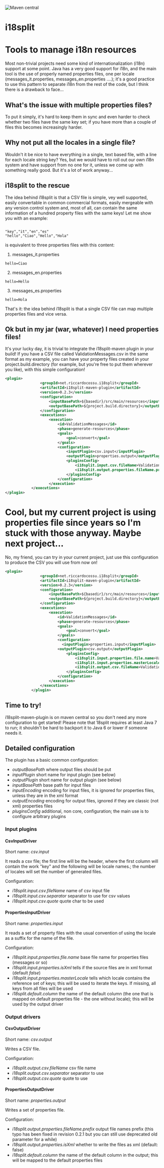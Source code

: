 ![](https://maven-badges.herokuapp.com/maven-central/net.riccardocossu.i18split/i18split-base/badge.svg "Maven central")

i18split
========

# Tools to manage i18n resources

Most non-trivial projects need some kind of internationalization (i18n) support at some point.
Java has a very good support for i18n, and the main tool is the use of properly named properties files, one per locale (messages_it.properties, messages_en.properties ....); it's a good practice to use this pattern to separate i18n from the rest of the code, but I think there is a drawback to face...

## What's the issue with multiple properties files?

To put it simply, it's hard to keep them in sync and even harder to check whether two files have the same key set; if you have more than a couple of files this becomes increasingly harder.

## Why not put all the locales in a single file?

Wouldn't it be nice to have everything in a single, text based file, with a line for each locale string key?
Yes, but we would have to roll out our own i18n system and have support from no one for it, unless we come up with something really good. But it's a lot of work anyway...

## i18split to the rescue

The idea behind i18split is that a CSV file is simple, vey well supported, easily convertable in common commercial formats, easily mergeable with any version control system and, most of all, can contain the same information of a hundred property files with the same keys!
Let me show you with an example:

<pre><code>
"key","it","en","es"
"hello","Ciao","Hello","Hola"
</code></pre>


is equivalent to three properties files with this content:

1. messages_it.properties 
<pre><code>hello=Ciao</code></pre>
2. messages_en.properties 
<pre><code>hello=Hello</code></pre>
3. messages_es.properties 
<pre><code>hello=Hola</code></pre>

That's it: the idea behind i18split is that a single CSV file can map multiple properties files and vice versa.

## Ok but in my jar (war, whatever) I need properties files!

It's your lucky day, it is trivial to integrate the i18split-maven plugin in your build!
If you have a CSV file called ValidationMessages.csv in the same format as my example, you can have your property files created in your project.build.directory (for example, but you're free to put them wherever you like), with this simple configuration!

```xml
<plugin>
				<groupId>net.riccardocossu.i18split</groupId>
				<artifactId>i18split-maven-plugin</artifactId>
				<version>0.2.3</version>
				<configuration>
					<inputBasePath>${basedir}/src/main/resources</inputBasePath>
					<outputBasePath>${project.build.directory}</outputBasePath>
				</configuration>
				<executions>
					<execution>
						<id>ValidationMessages</id>
						<phase>generate-resources</phase>
						<goals>
							<goal>convert</goal>
						</goals>
						<configuration>
							<inputPlugin>csv.input</inputPlugin>
							<outputPlugin>properties.output</outputPlugin>
							<pluginsConfig>
								<i18split.input.csv.fileName>ValidationMessages.csv</i18split.input.csv.fileName>
								<i18split.output.properties.fileName.prefix>ValidationMessages</i18split.output.properties.fileName.prefix>
							</pluginsConfig>
						</configuration>
					</execution>
			</executions>
</plugin>
```

# Cool, but my current project is using properties file since years so I'm stuck with those anyway. Maybe next project...

No, my friend, you can try in your current project, just use this configuration to produce the CSV you will use from now on!

```xml
<plugin>
				<groupId>net.riccardocossu.i18split</groupId>
				<artifactId>i18split-maven-plugin</artifactId>
				<version>0.2.3</version>
				<configuration>
					<inputBasePath>${basedir}/src/main/resources</inputBasePath>
					<outputBasePath>${project.build.directory}</outputBasePath>
				</configuration>
				<executions>
					<execution>
						<id>ValidationMessages</id>
						<phase>generate-resources</phase>
						<goals>
							<goal>convert</goal>
						</goals>
						<configuration>
						  <inputPlugin>properties.input</inputPlugin>
					    <outputPlugin>csv.output</outputPlugin>
							<pluginsConfig>
								<i18split.input.properties.file.name>ValidationMessages</i18split.input.properties.file.name>
								<i18split.input.properties.masterLocale>de</i18split.input.properties.masterLocale>
								<i18split.output.csv.fileName>ValidationMessages.csv</i18split.output.csv.fileName>
							</pluginsConfig>
						</configuration>
					</execution>
				</executions>
			</plugin>
```


## Time to try!

i18split-maven-plugin is on maven central so you don't need any more configuration to get started!
Please note that 18split requires at least Java 7 to run; it shouldn't be hard to backport it to Java 6 or lower if someone needs it.

## Detailed configuration

The plugin has a basic common configuration:

* *outputBasePath* where output files should be put
* *inputPlugin* short name for input plugin (see below)
* *outputPlugin* short name for output plugin (see below)
* *inputBasePath* base path for input files
* *inputEncoding* encoding for input files, it is ignored for properties files, unless they are in the xml format
* *outputEncoding* encoding for output files, ignored if they are classic (not xml) properties files
* *pluginsConfig* additional, non core, configuration; the main use is to configure arbitrary plugins

### Input plugins

#### CsvInputDriver

Short name: *csv.input*

It reads a csv file; the first line will be the header, where the first column will contain the work "key" and the following will be locale names.; the number of locales will set the number of generated files.

Configuration:
* *i18split.input.csv.fileName* name of csv input file
* *i18split.input.csv.separator* separator to use for csv values
* *i18split.input.csv.quote* quote char to be used

#### PropertiesInputDriver

Short name: *properties.input*

It reads a set of property files with the usual convention of using the locale as a suffix for the name of the file.

Configuration:
* *i18split.input.properties.file.name* base file name for properties files (messages or so)
* *i18split.input.properties.isXml* tells if the source files are in xml format (default *false*)
* *i18split.input.properties.masterLocale* tells which locale contains the reference set of keys; this will be used to iterate the keys. If missing, all keys from all files will be used
* *i18split.default.column* the name of the default column (the one that is mapped on default properties file - the one without locale); this will be used by the output driver

### Output drivers

#### CsvOutputDriver

Short name: *csv.output*

Writes a CSV file.

Configuration:
* *i18split.output.csv.fileName* csv file name
* *i18split.output.csv.separator* separator to use
* *i18split.output.csv.quote* quote to use

#### PropertiesOutputDriver

Short name: *properties.output*

Writes a set of properties file.

Configuration:
* *i18split.output.properties.fileName.prefix* output file names prefix (this typo has been fixed in revision 0.2.1 but you can still use deprecated old parameter for a while)
* *i18split.output.properties.isXml* whether to write the files as xml (default: false)
* *i18split.default.column* the name of the default column in the output; this will be mapped to the default properties files
